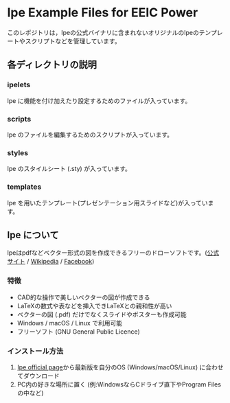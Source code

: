 # Ipe Example Files for EEIC Power

このレポジトリは，Ipeの公式バイナリに含まれないオリジナルのIpeのテンプレートやスクリプトなどを管理しています。

## 各ディレクトリの説明

### ipelets
Ipe に機能を付け加えたり設定するためのファイルが入っています。

### scripts
Ipe のファイルを編集するためのスクリプトが入っています。

### styles
Ipe のスタイルシート (.sty) が入っています。

### templates
Ipe を用いたテンプレート(プレゼンテーション用スライドなど)が入っています。

## Ipe について

Ipeはpdfなどベクター形式の図を作成できるフリーのドローソフトです。([公式サイト](http://ipe.otfried.org/) / [Wikipedia](https://ja.wikipedia.org/wiki/Ipe) / [Facebook](https://www.facebook.com/drawing.editor.Ipe7/))

### 特徴
- CAD的な操作で美しいベクターの図が作成できる
- LaTeXの数式や表などを挿入できLaTeXとの親和性が高い
- ベクターの図 (.pdf) だけでなくスライドやポスターも作成可能
- Windows / macOS / Linux で利用可能
- フリーソフト (GNU General Public Licence)

### インストール方法
1. [Ipe official page](http://ipe.otfried.org/)から最新版を自分のOS (Windows/macOS/Linux) に合わせてダウンロード
2. PC内の好きな場所に置く (例:WindowsならCドライブ直下やProgram Filesの中など)
